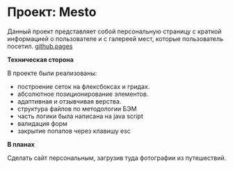 # Проект: Mesto

Данный проект представляет собой персональную страницу с краткой информацией о пользователе и c галереей мест, которые пользователь посетил. [github.pages](https://kale0n.github.io/mesto/)

**Техническая сторона**

В проекте были реализованы:
 * построение сеток на флексбоксах и гридах. 
 * абсолютное позиционирование элементов. 
 * адаптивная и отзывчивая верства. 
 * структура файлов по методологии БЭМ
 * часть логики была написана на java script
 * валидация форм
 * закрытие попапов через клавишу esc

**В планах**

Сделать сайт персональным, загрузив туда фотографии из путешествий. 
